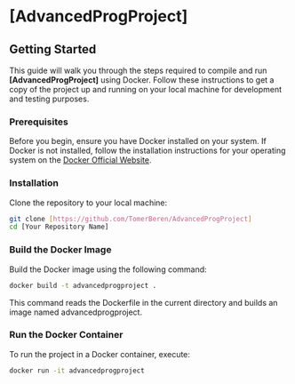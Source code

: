 # [AdvancedProgProject]

## Getting Started

This guide will walk you through the steps required to compile and run **[AdvancedProgProject]** using Docker. Follow these instructions to get a copy of the project up and running on your local machine for development and testing purposes.

### Prerequisites

Before you begin, ensure you have Docker installed on your system. If Docker is not installed, follow the installation instructions for your operating system on the [Docker Official Website](https://docs.docker.com/get-docker/).

### Installation

Clone the repository to your local machine:

```bash
git clone [https://github.com/TomerBeren/AdvancedProgProject]
cd [Your Repository Name]
```
### Build the Docker Image

Build the Docker image using the following command:

```bash
docker build -t advancedprogproject .
```
This command reads the Dockerfile in the current directory and builds an image named advancedprogproject.

### Run the Docker Container

To run the project in a Docker container, execute:

```bash
docker run -it advancedprogproject
```
